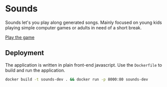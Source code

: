 Sounds
======

Sounds let's you play along generated songs. Mainly focused on young kids playing simple computer games or adults in need of a short break.

[Play the game](https://fabianschwarzfritz.github.io/sounds/)

Deployment
---------
The application is written in plain front-end javascript. Use the `Dockerfile` to build and run the application.

```bash
docker build -t sounds-dev . && docker run -p 8000:80 sounds-dev
```

